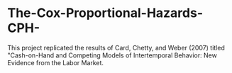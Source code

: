 # The-Cox-Proportional-Hazards-CPH-
This project replicated the results of Card, Chetty, and Weber (2007) titled "Cash-on-Hand and Competing Models of Intertemporal Behavior: New Evidence from the Labor Market. 
